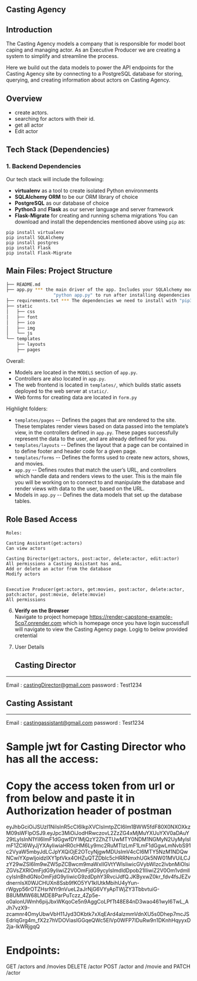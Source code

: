 Casting Agency
-----

## Introduction

The Casting Agency models a company that is responsible for model boot caping and managing actor.
As an Executive Producer  we are creating a system to simplify and streamline the process.

Here we build out the data models to power the API endpoints for the Casting Agency site by connecting to a PostgreSQL database for storing, querying, and creating information about actors on Casting Agency.

## Overview

* create actors.
* searching for actors with their id.
* get all actor
* Edit actor


## Tech Stack (Dependencies)

### 1. Backend Dependencies
Our tech stack will include the following:
 * **virtualenv** as a tool to create isolated Python environments
 * **SQLAlchemy ORM** to be our ORM library of choice
 * **PostgreSQL** as our database of choice
 * **Python3** and **Flask** as our server language and server framework
 * **Flask-Migrate** for creating and running schema migrations
You can download and install the dependencies mentioned above using `pip` as:
```
pip install virtualenv
pip install SQLAlchemy
pip install postgres
pip install Flask
pip install Flask-Migrate
```

## Main Files: Project Structure

  ```sh
  ├── README.md
  ├── app.py *** the main driver of the app. Includes your SQLAlchemy models.
                    "python app.py" to run after installing dependencies
  ├── requirements.txt *** The dependencies we need to install with "pip3 install -r requirements.txt"
  ├── static
  │   ├── css 
  │   ├── font
  │   ├── ico
  │   ├── img
  │   └── js
  └── templates
      ├── layouts
      ├── pages
  ```

Overall:
* Models are located in the `MODELS` section of `app.py`.
* Controllers are also located in `app.py`.
* The web frontend is located in `templates/`, which builds static assets deployed to the web server at `static/`.
* Web forms for creating data are located in `form.py`


Highlight folders:
* `templates/pages` --  Defines the pages that are rendered to the site. These templates render views based on data passed into the template’s view, in the controllers defined in `app.py`. These pages successfully represent the data to the user, and are already defined for you.
* `templates/layouts` --  Defines the layout that a page can be contained in to define footer and header code for a given page.
* `templates/forms` --  Defines the forms used to create new actors, shows, and movies.
* `app.py` --  Defines routes that match the user’s URL, and controllers which handle data and renders views to the user. This is the main file you will be working on to connect to and manipulate the database and render views with data to the user, based on the URL.
* Models in `app.py` --  Defines the data models that set up the database tables.



## Role Based Access
   
```
Roles:

Casting Assistant(get:actors)
Can view actors

Casting Director(get:actors, post:actor, delete:actor, edit:actor)
All permissions a Casting Assistant has and…
Add or delete an actor from the database
Modify actors


Executive Producer(get:actors, get:movies, post:actor, delete:actor, patch:actor, post:movie, delete:movie)
All permissions

```
   
6. **Verify on the Browser**<br>
Navigate to project homepage https://render-capstone-example-5cq7.onrender.com which is homepage once you have login successfull will navigate to view the Casting Agency page.
Logig to below provided cretential

7. User Details
   ##  Casting Director
------------------------------------------------------------
Email : castingDirector@gmail.com 
password : Test1234
   ##  Casting Assistant
------------------------------------------------------------
Email : castingassistant@gmail.com 
password : Test1234


# Sample jwt for Casting Director who has all the access:
# Copy the access token from url or from below and paste it in Authorization header of postman
eyJhbGciOiJSUzI1NiIsInR5cCI6IkpXVCIsImtpZCI6Im1BWW5fdF80X0NXOXkzM09sWFlpOSJ9.eyJpc3MiOiJodHRwczovL2ZzZG4xMjMuYXUuYXV0aDAuY29tLyIsInN1YiI6ImF1dGgwfDY1MjQzY2ZhZTUwMTY0NDM1NGMyN2UyMyIsImF1ZCI6WyJjYXAyIiwiaHR0cHM6Ly9mc2RuMTIzLmF1LmF1dGgwLmNvbS91c2VyaW5mbyJdLCJpYXQiOjE2OTcyNjgwMDUsImV4cCI6MTY5NzM1NDQwNCwiYXpwIjoidzlXY1ptVkx4OHZuQTZDblc5cHRRNmxhUGk5NW01MVUiLCJzY29wZSI6Im9wZW5pZCBwcm9maWxlIGVtYWlsIiwicGVybWlzc2lvbnMiOlsiZGVsZXRlOmFjdG9yIiwiZ2V0OmFjdG9ycyIsImdldDpob21lIiwiZ2V0Om1vdmllcyIsInBhdGNoOmFjdG9yIiwicG9zdDphY3RvciJdfQ.JKByxwZ0kr_fdv4fsJEZvdnernlsX0WJCHUXn8Ssb9fKO5YV1kIUtkMbihU4yYun-rWgyp56rOTZHsrNYr9nVueL2aJrNjG6VYyApTWjZY3TbbvtuiG-B8UMMW68LMDE8ParPuTczz_4Zp5e-o0aIonUWmh6pijJbxWKqoCe5n9AggCoLPfTt48E84nD3wao461wyI6TwL_AJh7vzX9-zcamnr4OmyUbwVbH11Jyd3OKbtk7xXqEArd4alzmmVdnXU5s0Dhep7mcJSEdrlqGrg4m_fX2z7hVDOViasIGGqeQWc5ElVp0WFP7IDuRw9n1DKnhHqyyxD2ja-IkWRjgqQ

# Endpoints:
GET /actors and /movies
DELETE /actor
POST /actor and /movie and
PATCH /actor






